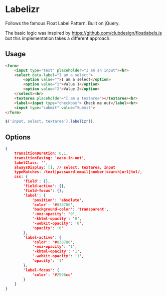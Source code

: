Labelizr
========

Follows the famous Float Label Pattern. Built on jQuery.

The basic logic was inspired by https://github.com/clubdesign/floatlabels.js but this implementation takes a different approach.

## Usage

````html
<form>
    <input type="text" placeholder="I am an input"><br>
    <select data-label="I am a select">
        <option value="">I am a select</option>
        <option value="1">Value 1</option>
        <option value="2">Value 2</option>
    </select><br>
    <textarea placeholder="I am a textarea"></textarea><br>
    <label><input type="checkbox"> Check me out</label><br>
    <input type="submit" value="Submit">
</form>
````

````javascript
$('input, select, textarea').labelizr();
````

## Options

````json
{
    transitionDuration: 0.1,
    transitionEasing: 'ease-in-out',
    labelClass: '',
    alwaysDisplay: [], // select, textarea, input
    typeMatches: /text|password|email|number|search|url|tel/,
    css: {
        'field': {},
        'field-active': {},
        'field-focus': {},
        'label': {
            'position': 'absolute',
            'color': '#838780',
            'background-color': 'transparent',
            '-moz-opacity': '0',
            '-khtml-opacity': '0',
            '-webkit-opacity': '0',
            'opacity': '0'
        },
        'label-active': {
            'color': '#838780',
            '-moz-opacity': '1',
            '-khtml-opacity': '1',
            '-webkit-opacity': '1',
            'opacity': '1'
        },
        'label-focus': {
            'color': '#2996cc'
        }
    }
}
````
